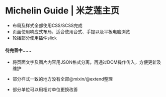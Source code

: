 # Michelin Guide | 米芝莲主页

- 布局及样式全部使用CSS/SCSS完成
- 页面使用响应式布局，适合使用台式、手提以及平板电脑浏览
- 轮播部分使用插件slick




#### 待完善中…...

- 将页面文字及图片内容用JSON格式分离，再通过DOM操作传入，方便更新及维护

- 部分样式一致的地方没有全部@mixin/@extend整理

- 部分单位可以用相对单位更换改善

  ​

